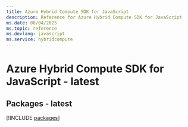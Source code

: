 ```yaml
---
title: Azure Hybrid Compute SDK for JavaScript
description: Reference for Azure Hybrid Compute SDK for JavaScript
ms.date: 08/04/2025
ms.topic: reference
ms.devlang: javascript
ms.service: hybridcompute
---
```

# Azure Hybrid Compute SDK for JavaScript - latest
## Packages - latest
[!INCLUDE [packages](hybrid-compute-index.md)]